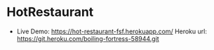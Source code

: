 # HotRestaurant

* Live Demo: <https://hot-restaurant-fsf.herokuapp.com/>
Heroku url: https://git.heroku.com/boiling-fortress-58944.git
